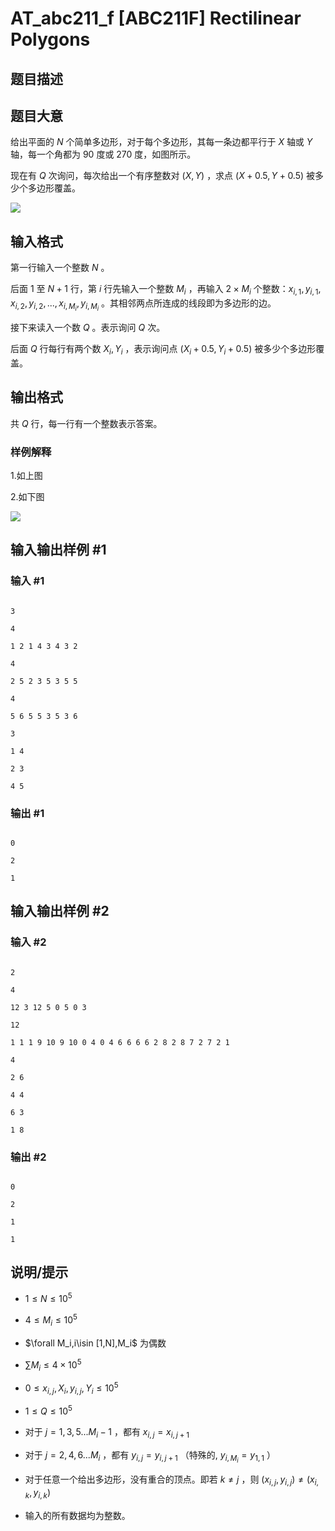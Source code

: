 # AT_abc211_f [ABC211F] Rectilinear Polygons

## 题目描述

## 题目大意

给出平面的 $N$ 个简单多边形，对于每个多边形，其每一条边都平行于 $X$ 轴或 $Y$ 轴，每一个角都为 $90$ 度或 $270$ 度，如图所示。

现在有 $Q$ 次询问，每次给出一个有序整数对 $(X,Y)$ ，求点 $(X+0.5,Y+0.5)$ 被多少个多边形覆盖。

![](https://img.atcoder.jp/ghi/5fccf008dddd93f10ebfc7f13d04a0e0.png)

## 输入格式

第一行输入一个整数 $N$ 。

后面 $1$ 至 $N+1$ 行，第 $i$ 行先输入一个整数 $M_i$ ，再输入 $2\times M_i$ 个整数：$x_{i,1},y_{i,1},x_{i,2},y_{i,2},...,x_{i,M_i},y_{i,M_i}$ 。其相邻两点所连成的线段即为多边形的边。

接下来读入一个数 $Q$ 。表示询问 $Q$ 次。

后面 $Q$ 行每行有两个数 $X_i,Y_i$ ，表示询问点 $(X_i+0.5,Y_i+0.5)$ 被多少个多边形覆盖。

## 输出格式

共 $Q$ 行，每一行有一个整数表示答案。

### 样例解释
1.如上图

2.如下图
![](https://img.atcoder.jp/ghi/1c97f791a2aadcf5637b1f10736fb820.png)

## 输入输出样例 #1

### 输入 #1

```
3
4
1 2 1 4 3 4 3 2
4
2 5 2 3 5 3 5 5
4
5 6 5 5 3 5 3 6
3
1 4
2 3
4 5
```

### 输出 #1

```
0
2
1
```

## 输入输出样例 #2

### 输入 #2

```
2
4
12 3 12 5 0 5 0 3
12
1 1 1 9 10 9 10 0 4 0 4 6 6 6 6 2 8 2 8 7 2 7 2 1
4
2 6
4 4
6 3
1 8
```

### 输出 #2

```
0
2
1
1
```

## 说明/提示

- $1\le N \le 10^5$

- $4\le M_i \le 10^5$
- $\forall M_i,i\isin [1,N],M_i$ 为偶数
- $\sum M_i\le 4\times 10^5$
- $0\le x_{i,j},X_i,y_{i,j},Y_i \le 10^5$
- $1\le Q \le 10^5$
- 对于 $j=1,3,5... M_i-1$ ，都有 $x_{i,j}=x_{i,j+1}$ 
- 对于 $j=2,4,6... M_i$ ，都有 $y_{i,j}=y_{i,j+1}$ （特殊的, $y_{i,M_i}=y_{1,1}$ ）
- 对于任意一个给出多边形，没有重合的顶点。即若 $k \not= j$ ，则 $(x_{i,j},y_{i,j}) \not= (x_{i,k},y_{i,k})$
- 输入的所有数据均为整数。